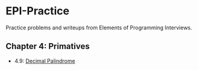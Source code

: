 # EPI-Practice
Practice problems and writeups from Elements of Programming Interviews.

## Chapter 4: Primatives
- 4.9: [Decimal Palindrome](chapter4/c9_writeup.md)
